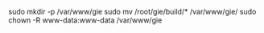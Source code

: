 sudo mkdir -p /var/www/gie
sudo mv /root/gie/build/* /var/www/gie/
sudo chown -R www-data:www-data /var/www/gie

